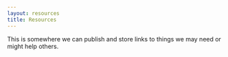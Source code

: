 ```yaml
---
layout: resources
title: Resources
---
```

This is somewhere we can publish and store links to things we may need or might help others.